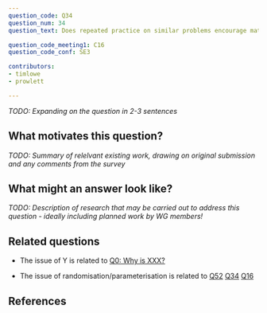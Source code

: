 ```yaml
---
question_code: Q34 
question_num: 34 
question_text: Does repeated practice on similar problems encourage mathematics students to discover deep links between items, or simply encourage memorisation and pattern-spotting? 

question_code_meeting1: C16 
question_code_conf: SE3 

contributors: 
- timlowe
- prowlett

---
```

*TODO: Expanding on the question in 2-3 sentences*

## What motivates this question?

*TODO: Summary of relelvant existing work, drawing on original submission and any comments from the survey*

## What might an answer look like?

*TODO: Description of research that may be carried out to address this question - ideally including planned work by WG members!*

## Related questions

* The issue of Y is related to [Q0: Why is XXX?](Q0)

* The issue of randomisation/parameterisation is related to [Q52](Q52) [Q34](Q34) [Q16](Q16)

## References
